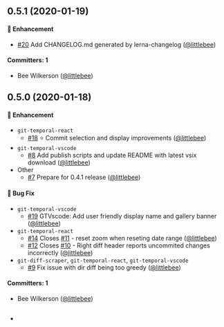 ## 0.5.1 (2020-01-19)

#### :rocket: Enhancement

- [#20](https://github.com/git-temporal/git-temporal/pull/20) Add CHANGELOG.md generated by lerna-changelog ([@littlebee](https://github.com/littlebee))

#### Committers: 1

- Bee Wilkerson ([@littlebee](https://github.com/littlebee))

## 0.5.0 (2020-01-18)

#### :rocket: Enhancement

- `git-temporal-react`
  - [#18](https://github.com/git-temporal/git-temporal/pull/18) :star: Commit selection and display improvements ([@littlebee](https://github.com/littlebee))
- `git-temporal-vscode`
  - [#8](https://github.com/git-temporal/git-temporal/pull/8) Add publish scripts and update README with latest vsix download ([@littlebee](https://github.com/littlebee))
- Other
  - [#7](https://github.com/git-temporal/git-temporal/pull/7) Prepare for 0.4.1 release ([@littlebee](https://github.com/littlebee))

#### :bug: Bug Fix

- `git-temporal-vscode`
  - [#19](https://github.com/git-temporal/git-temporal/pull/19) GTVscode: Add user friendly display name and gallery banner ([@littlebee](https://github.com/littlebee))
- `git-temporal-react`
  - [#14](https://github.com/git-temporal/git-temporal/pull/14) Closes [#11](https://github.com/git-temporal/git-temporal/issues/11) - reset zoom when reseting date range ([@littlebee](https://github.com/littlebee))
  - [#12](https://github.com/git-temporal/git-temporal/pull/12) Closes [#10](https://github.com/git-temporal/git-temporal/issues/10) - Right diff header reports uncommited changes incorrectly ([@littlebee](https://github.com/littlebee))
- `git-diff-scraper`, `git-temporal-react`, `git-temporal-vscode`
  - [#9](https://github.com/git-temporal/git-temporal/pull/9) Fix issue with dir diff being too greedy ([@littlebee](https://github.com/littlebee))

#### Committers: 1

- Bee Wilkerson ([@littlebee](https://github.com/littlebee))

##

<!-- START doctoc generated TOC please keep comment here to allow auto update -->
<!-- DON'T EDIT THIS SECTION, INSTEAD RE-RUN doctoc TO UPDATE -->

- [](#)

<!-- END doctoc generated TOC please keep comment here to allow auto update -->

##
